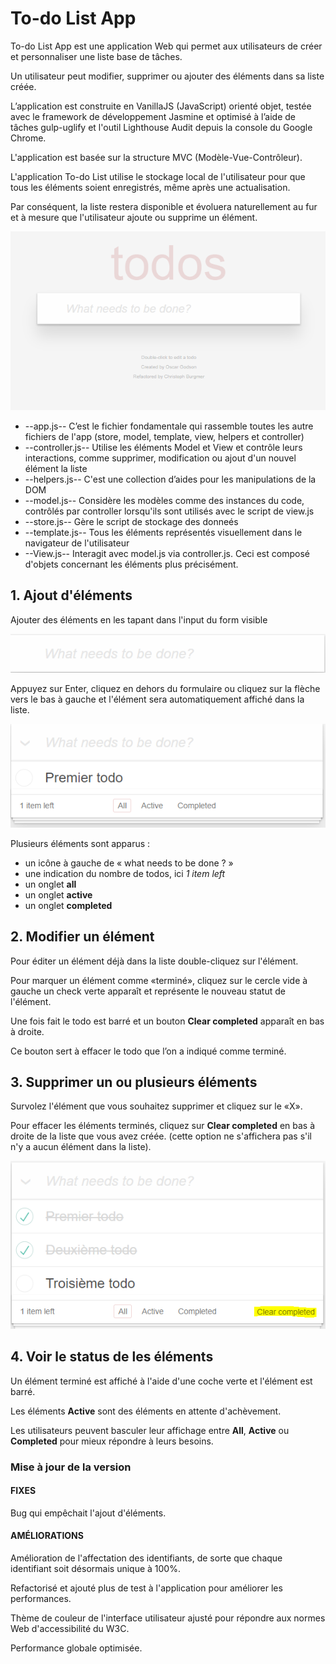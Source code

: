 # To-do List App

To-do List App est une application Web qui permet aux utilisateurs de créer et  personnaliser une liste base de tâches.

Un utilisateur peut modifier, supprimer ou ajouter des éléments dans sa liste créée.

L’application est construite en VanillaJS (JavaScript) orienté objet, testée avec le framework de développement Jasmine et optimisé à l’aide de tâches gulp-uglify et l'outil Lighthouse Audit depuis la console du Google Chrome.

L'application est basée sur la structure MVC (Modèle-Vue-Contrôleur).

L'application To-do List utilise le stockage local de l'utilisateur pour que tous les éléments soient enregistrés, même après une actualisation.

Par conséquent, la liste restera disponible et évoluera naturellement au fur et à mesure que l'utilisateur ajoute ou supprime un élément.

![img](doc_todo.png)

* --app.js-- C’est le fichier fondamentale qui rassemble toutes les autre fichiers de l'app (store, model, template, view, helpers et controller)
* --controller.js-- Utilise les éléments Model et View et contrôle leurs interactions, comme supprimer, modification ou ajout d'un nouvel élément la liste
* --helpers.js-- C'est une collection d’aides pour les manipulations de la DOM
* --model.js-- Considère les modèles comme des instances du code, contrôlés par controller lorsqu'ils sont utilisés avec le script de view.js
* --store.js-- Gère le script de stockage des donneés
* --template.js-- Tous les éléments représentés visuellement dans le navigateur de l'utilisateur
* --View.js-- Interagit avec model.js via controller.js. Ceci est composé d'objets concernant les éléments plus précisément.

## 1. Ajout d'éléments
Ajouter des éléments en les tapant dans l'input du form visible

![img](doc_creer_todo.png)

Appuyez sur Enter, cliquez en dehors du formulaire ou cliquez sur la flèche vers le bas à gauche et l'élément sera automatiquement affiché dans la liste.

![img](doc_premier_todo.png)

Plusieurs éléments sont apparus :
+ un icône à gauche de « what needs to be done ? »
+ une indication du nombre de todos, ici _1 item left_
+ un onglet __all__
+ un onglet __active__
+ un onglet __completed__

## 2. Modifier un élément

Pour éditer un élément déjà dans la liste double-cliquez sur l'élément.

Pour marquer un élément comme «terminé», cliquez sur le cercle vide à gauche un check verte apparaît et représente le nouveau statut de l'élément.

Une fois fait le todo est barré et un bouton __Clear completed__ apparaît en bas à droite. 

Ce bouton sert à effacer le todo que l’on a indiqué comme terminé.

## 3. Supprimer un ou plusieurs éléments

Survolez l'élément que vous souhaitez supprimer et cliquez sur le «X».

Pour effacer les éléments terminés, cliquez sur __Clear completed__ en bas à droite de la liste que vous avez créée. (cette option ne s'affichera pas s'il n'y a aucun élément dans la liste).

![img](doc_supprimer_todo.png)

## 4. Voir le status de les éléments

Un élément terminé est affiché à l'aide d'une coche verte et l'élément est barré.

Les éléments __Active__ sont des éléments en attente d'achèvement. 

Les utilisateurs peuvent basculer leur affichage entre __All__, __Active__ ou __Completed__ pour mieux répondre à leurs besoins.

### Mise à jour de la version

#### FIXES

Bug qui empêchait l'ajout d'éléments.

#### AMÉLIORATIONS

Amélioration de l'affectation des identifiants, de sorte que chaque identifiant soit désormais unique à 100%.

Refactorisé et ajouté plus de test à l'application pour améliorer les performances.

Thème de couleur de l'interface utilisateur ajusté pour répondre aux normes Web d'accessibilité du W3C.

Performance globale optimisée.